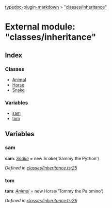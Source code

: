 [typedoc-plugin-markdown](../index.md) > ["classes/inheritance"](../modules/_classes_inheritance_.md)

# External module: "classes/inheritance"

## Index

### Classes

* [Animal](../classes/_classes_inheritance_.animal.md)
* [Horse](../classes/_classes_inheritance_.horse.md)
* [Snake](../classes/_classes_inheritance_.snake.md)


### Variables

* [sam](_classes_inheritance_.md#sam)
* [tom](_classes_inheritance_.md#tom)



## Variables

<a id="sam"></a>

###  sam

**sam**:  *[Snake](../classes/_classes_inheritance_.snake.md)*  =  new Snake('Sammy the Python')

*Defined in [classes/inheritance.ts:25](https://github.com/tgreyuk/typedoc-plugin-markdown/blob/master/tests/src/classes/inheritance.ts#L25)*



<a id="tom"></a>

###  tom

**tom**:  *[Animal](../classes/_classes_inheritance_.animal.md)*  =  new Horse('Tommy the Palomino')

*Defined in [classes/inheritance.ts:26](https://github.com/tgreyuk/typedoc-plugin-markdown/blob/master/tests/src/classes/inheritance.ts#L26)*




